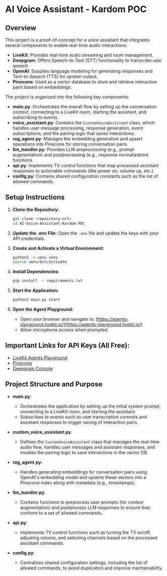 # AI Voice Assistant - Kardom POC

## Overview

This project is a proof-of-concept for a voice assistant that integrates several components to enable real-time audio interactions:

- **LiveKit**: Provides real-time audio streaming and room management.
- **Deepgram**: Offers Speech-to-Text (STT) functionality to transcribe user speech.
- **OpenAI**: Supplies language modeling for generating responses and Text-to-Speech (TTS) for spoken output.
- **Pinecone**: Used as a vector database to store and retrieve interaction pairs based on embeddings.

The project is organized into the following key components:

- **main.py**: Orchestrates the overall flow by setting up the conversation context, connecting to a LiveKit room, starting the assistant, and subscribing to events.
- **voice_assistant.py**: Contains the `CustomVoiceAssistant` class, which handles user message processing, response generation, event subscriptions, and the pairing logic that saves interactions.
- **rag_agent.py**: Manages the embedding generation and upsert operations into Pinecone for storing conversation pairs.
- **llm_handler.py**: Provides LLM preprocessing (e.g., prompt augmentation) and postprocessing (e.g., response normalization) functions.
- **api.py**: Implements TV control functions that map processed assistant responses to actionable commands (like power on, volume up, etc.).
- **config.py**: Contains shared configuration constants such as the list of allowed commands.

## Setup Instructions

1. **Clone the Repository:**
   ```bash
   git clone <repository-url>
   cd AI-Voice-Assistant-Kardom-POC
   ```

2. **Update the .env File:**
   Open the `.env` file and update the keys with your API credentials.

3. **Create and Activate a Virtual Environment:**
   ```bash
   python3 -m venv venv
   source venv/bin/activate
   ```

4. **Install Dependencies:**
   ```bash
   pip install -r requirements.txt
   ```

5. **Start the Application:**
   ```bash
   python3 main.py start
   ```

6. **Open the Agent Playground:**
   - Open your browser and navigate to: [https://agents-playground.livekit.io/](https://agents-playground.livekit.io/)
   - Allow microphone access when prompted.

## Important Links for API Keys (All Free):

- [LiveKit Agents Playground](https://agents-playground.livekit.io/)
- [Pinecone](https://www.pinecone.io/)
- [Deepgram Console](https://console.deepgram.com/login)

## Project Structure and Purpose

- **main.py**: 
  - Orchestrates the application by setting up the initial system prompt, connecting to a LiveKit room, and starting the assistant.
  - Subscribes to events such as user transcription commits and assistant responses to trigger saving of interaction pairs.

- **custom_voice_assistant.py**:
  - Defines the `CustomVoiceAssistant` class that manages the real-time audio flow, handles user messages and assistant responses, and invokes the pairing logic to save interactions in the vector DB.

- **rag_agent.py**:
  - Handles generating embeddings for conversation pairs using OpenAI's embedding model and upserts these vectors into a Pinecone index along with metadata (e.g., timestamps).

- **llm_handler.py**:
  - Contains functions to preprocess user prompts (for context augmentation) and postprocess LLM responses to ensure they conform to a set of allowed commands.

- **api.py**:
  - Implements TV control functions such as turning the TV on/off, adjusting volume, and selecting channels based on the processed assistant commands.

- **config.py**:
  - Centralizes shared configuration settings, including the list of allowed commands, to avoid duplication and improve maintainability.

